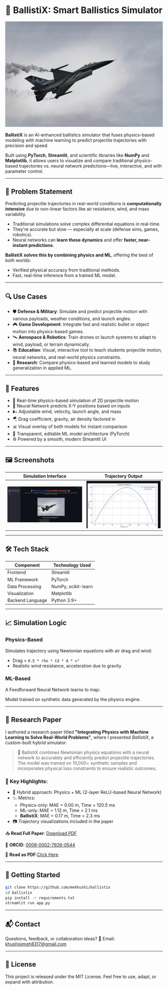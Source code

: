 # 🚀 BallistiX: Smart Ballistics Simulator
![](assets/main.jpg)

**BallistiX** is an AI-enhanced ballistics simulator that fuses physics-based modeling with machine learning to predict projectile trajectories with precision and speed.

Built using **PyTorch**, **Streamlit**, and scientific libraries like **NumPy** and **Matplotlib**, it allows users to visualize and compare traditional physics-based trajectories vs. neural network predictions—live, interactive, and with parameter control.

---

## 🧩 Problem Statement

Predicting projectile trajectories in real-world conditions is **computationally intensive** due to non-linear factors like air resistance, wind, and mass variability.


- Traditional simulations solve complex differential equations in real-time.
- They're accurate but slow — especially at scale (defense sims, games, robotics).
- Neural networks can **learn these dynamics** and offer **faster, near-instant predictions**.

 **BallistiX solves this by combining physics and ML**, offering the best of both worlds:
- Verified physical accuracy from traditional methods.
- Fast, real-time inference from a trained ML model.

---

## 🔍 Use Cases

- 🛡️ **Defense & Military**: Simulate and predict projectile motion with various payloads, weather conditions, and launch angles.
- 🎮 **Game Development**: Integrate fast and realistic bullet or object motion into physics-based games.
- 🛰️ **Aerospace & Robotics**: Train drones or launch systems to adapt to wind, payload, or terrain dynamically.
- 📚 **Education**: Visual, interactive tool to teach students projectile motion, neural networks, and real-world physics constraints.
- 🧪 **Research**: Compare physics-based and learned models to study generalization in applied ML.

---

## 🌟 Features

- 🎯 Real-time physics-based simulation of 2D projectile motion
- 🧠 Neural Network predicts X-Y positions based on inputs
- 🌬️ Adjustable wind, velocity, launch angle, and mass
- 🪂 Drag coefficient, gravity, air density factored in
- 📊 Visual overlay of both models for instant comparison
- 🧪 Transparent, editable ML model architecture (PyTorch)
- ⚙️ Powered by a smooth, modern Streamlit UI

---

## 🖼️ Screenshots

| Simulation Interface | Trajectory Output |
|----------------------|-------------------|
| ![UI](assets/ui.png) | ![Graph](assets/graph.png) |

---

## 🛠️ Tech Stack

| Component        | Technology Used         |
|------------------|--------------------------|
| Frontend         | Streamlit                |
| ML Framework     | PyTorch                  |
| Data Processing  | NumPy, scikit-learn      |
| Visualization    | Matplotlib               |
| Backend Language | Python 3.9+              |

---

## 📈 Simulation Logic

### Physics-Based
Simulates trajectory using Newtonian equations with air drag and wind:
- Drag = `0.5 * rho * Cd * A * v²`
- Realistic wind resistance, acceleration due to gravity

### ML-Based
A Feedforward Neural Network learns to map:


Model trained on synthetic data generated by the physics engine.

---
## 📄 Research Paper

I authored a research paper titled **"Integrating Physics with Machine Learning to Solve Real-World Problems"**, where I presented *BallistiX*, a custom-built hybrid simulator.

> 🔬 BallistiX combines Newtonian physics equations with a neural network to accurately and efficiently predict projectile trajectories. The model was trained on 10,000+ synthetic samples and incorporates physical loss constraints to ensure realistic outcomes.

### 📌 Key Highlights:
- 🔁 Hybrid approach: Physics + ML (2-layer ReLU-based Neural Network)
- 📉 Metrics:  
  - Physics-only: MAE = 0.00 m, Time = 120.5 ms  
  - ML-only: MAE = 1.12 m, Time = 2.1 ms  
  - **BallistiX**: MAE = 0.17 m, Time = 2.3 ms  
- 📷 Trajectory visualizations included in the paper

📥 **Read Full Paper**: [Download PDF](https://orcid.org/0009-0002-7926-0544)  

📌 **ORCID**: [0009-0002-7926-0544](https://orcid.org/0009-0002-7926-0544)

🚀 **Read as PDF**:[Click Here](https://drive.google.com/file/d/1FEEA8XJo1sxMMbx21QGEs9v1lK2tS5M_/view?usp=drive_link)

----

## 🚀 Getting Started

```bash
git clone https://github.com/mekhushi/ballistix
cd ballistix
pip install -r requirements.txt
streamlit run app.py
```

----

## 📬 Contact
Questions, feedback, or collaboration ideas?
📧 Email: khushisimgh8317@gmail.com

---

## 📜 License
This project is released under the MIT License.
Feel free to use, adapt, or expand with attribution.




